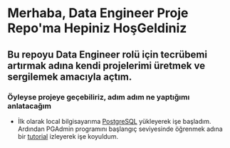 # Merhaba, Data Engineer Proje Repo'ma Hepiniz HoşGeldiniz
## Bu repoyu Data Engineer rolü için tecrübemi artırmak adına kendi projelerimi üretmek ve sergilemek amacıyla açtım. 
### Öyleyse projeye geçebiliriz, adım adım ne yaptığımı anlatacağım

- İlk olarak local bilgisayarıma [PostgreSQL](http://www.postgresql.org) yükleyerek işe başladım. Ardından PGAdmin programını başlangıç seviyesinde öğrenmek adına bir [tutorial](https://www.youtube.com/watch?v=WFT5MaZN6g4) izleyerek işe koyuldum. 